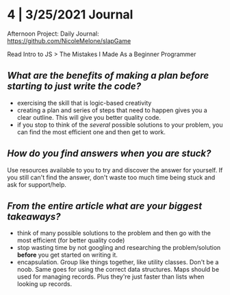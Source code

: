 # 4 | 3/25/2021 Journal

Afternoon Project: 
Daily Journal: https://github.com/NicoleMelone/slapGame

Read Intro to JS > The Mistakes I Made As a Beginner Programmer 

## *What are the benefits of making a plan before starting to just write the code?*
- exercising the skill that is logic-based creativity
- creating a plan and series of steps that need to happen gives you a clear outline. This will give you better quality code.
- if you stop to think of the *several* possible solutions to your problem, you can find the most efficient one and then get to work.

## *How do you find answers when you are stuck?*
Use resources available to you to try and discover the answer for yourself. If you still can't find the answer, don't waste too much time being stuck and ask for support/help.

## *From the entire article what are your biggest takeaways?*
- think of many possible solutions to the problem and then go with the most efficient (for better quality code)
- stop wasting time by not googling and researching the problem/solution **before** you get started on writing it.
- encapsulation. Group like things together, like utility classes. Don't be a noob. Same goes for using the correct data structures. Maps should be used for managing records. Plus they're just faster than lists when looking up records.
